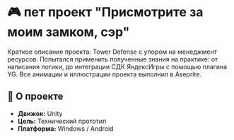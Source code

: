 # 🎮 пет проект "Присмотрите за моим замком, сэр"

Краткое описание проекта: Tower Defense с упором на менеджмент ресурсов. Попытался применить полученные знания на практике: от написания логики, до интеграции СДК ЯндексИгры с помощью плагина YG. Все анимации и иллюстрации проекта выполнил в Aseprite.

## 📌 О проекте

- **Движок:** Unity
- **Цель:** Технический прототип
- **Платформа:**  Windows / Android
